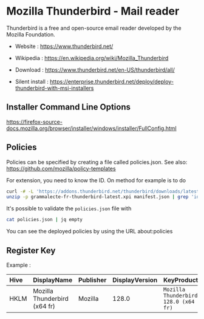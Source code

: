# Mozilla Thunderbird - Mail reader

Thunderbird is a free and open-source email reader developed by the Mozilla Foundation.

* Website : https://www.thunderbird.net/
* Wikipedia : https://en.wikipedia.org/wiki/Mozilla_Thunderbird

* Download : https://www.thunderbird.net/en-US/thunderbird/all/
* Silent install : https://enterprise.thunderbird.net/deploy/deploy-thunderbird-with-msi-installers


## Installer Command Line Options

https://firefox-source-docs.mozilla.org/browser/installer/windows/installer/FullConfig.html


## Policies

Policies can be specified by creating a file called policies.json.
See also: https://github.com/mozilla/policy-templates

For extension, you need to know the ID.
On method for example is to do
```bash
curl -# -L 'https://addons.thunderbird.net/thunderbird/downloads/latest/grammalecte-fr-thunderbird/latest.xpi' -o grammalecte-fr-thunderbird-latest.xpi
unzip -p grammalecte-fr-thunderbird-latest.xpi manifest.json | grep 'id.:' ; rm grammalecte-fr-thunderbird-latest.xpi
```
It's possible to validate the `policies.json` file with
```bash
cat policies.json | jq empty
```

You can see the deployed policies by using the URL about:policies


## Register Key

Example :

 | Hive | DisplayName | Publisher | DisplayVersion | KeyProduct | UninstallExe |
 |:---- |:----------- |:--------- |:-------------- |:---------- |:------------ |
 | HKLM | Mozilla Thunderbird (x64 fr) | Mozilla | 128.0 | `Mozilla Thunderbird 128.0 (x64 fr)` | `"C:\Program Files\Mozilla Thunderbird\uninstall\helper.exe"` |
